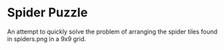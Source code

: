 # Spider Puzzle

An attempt to quickly solve the problem of arranging the spider tiles found in spiders.png in a 9x9 grid.
